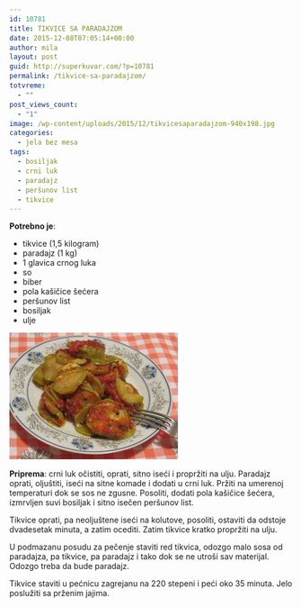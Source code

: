 ```yaml
---
id: 10781
title: TIKVICE SA PARADAJZOM
date: 2015-12-08T07:05:14+00:00
author: mila
layout: post
guid: http://superkuvar.com/?p=10781
permalink: /tikvice-sa-paradajzom/
totvreme:
  - ""
post_views_count:
  - "1"
image: /wp-content/uploads/2015/12/tikvicesaparadajzom-940x198.jpg
categories:
  - jela bez mesa
tags:
  - bosiljak
  - crni luk
  - paradajz
  - peršunov list
  - tikvice
---
```

**Potrebno je**:  
* tikvice (1,5 kilogram)  
* paradajz (1 kg)  
* 1 glavica crnog luka  
* so  
* biber  
* pola kašičice šećera  
* peršunov list  
* bosiljak  
* ulje

[<img class="alignnone size-medium wp-image-10783" src="/wp-content/uploads/2015/12/tikvicesaparadajzom-300x225.jpg" alt="tikvicesaparadajzom" width="300" height="225" />](/wp-content/uploads/2015/12/tikvicesaparadajzom-e1449557930227.jpg)

**Priprema**: crni luk očistiti, oprati, sitno iseći i propržiti na ulju. Paradajz oprati, oljuštiti, iseći na sitne komade i dodati u crni luk. Pržiti na umerenoj temperaturi dok se sos ne zgusne. Posoliti, dodati pola kašičice šećera, izmrvljen suvi bosiljak i sitno isečen peršunov list.

Tikvice oprati, pa neoljuštene iseći na kolutove, posoliti, ostaviti da odstoje dvadesetak minuta, a zatim ocediti. Zatim tikvice kratko propržiti na ulju.

U podmazanu posudu za pečenje staviti red tikvica, odozgo malo sosa od paradajza, pa tikvice, pa paradajz i tako dok se ne utroši sav materijal. Odozgo treba da bude paradajz.

Tikvice staviti u pećnicu zagrejanu na 220 stepeni i peći oko 35 minuta. Jelo poslužiti sa prženim jajima.

&nbsp;